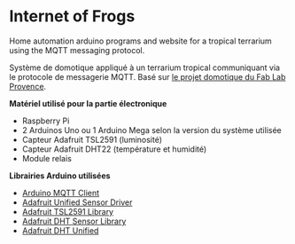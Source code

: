 # Internet of Frogs #
Home automation arduino programs and website for a tropical terrarium using the MQTT messaging protocol.

Système de domotique appliqué à un terrarium tropical communiquant via le protocole de messagerie MQTT. Basé sur [le projet domotique du Fab Lab Provence](http://wiki.labaixbidouille.com/index.php?title=Domotique).

**Matériel utilisé pour la partie électronique**
 - Raspberry Pi 
 - 2 Arduinos Uno ou 1 Arduino Mega selon la version du système utilisée
 - Capteur Adafruit TSL2591 (luminosité)
 - Capteur Adafruit DHT22 (température et humidité)
 - Module relais

**Librairies Arduino utilisées**
 - [Arduino MQTT Client](https://projects.eclipse.org/projects/technology.paho/downloads)
 - [Adafruit Unified Sensor Driver](https://github.com/adafruit/Adafruit_DHT_Unified)
 - [Adafruit TSL2591 Library](https://github.com/adafruit/Adafruit_TSL2591_Library)
 - [Adafruit DHT Sensor Library](https://github.com/adafruit/DHT-sensor-library)
 - [Adafruit DHT Unified](https://github.com/adafruit/Adafruit_DHT_Unified)